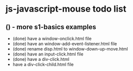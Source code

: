 # js-javascript-mouse todo list

## () - more s1-basics examples
* (done) have a window-onclick.html file
* (done) have an window-add-event-listener.html file
* (done) rename disp.html to window-down-up-move.html
* (done) have an input-click.html file
* (done) have a div-click.html
* have a div-click-child.html file

